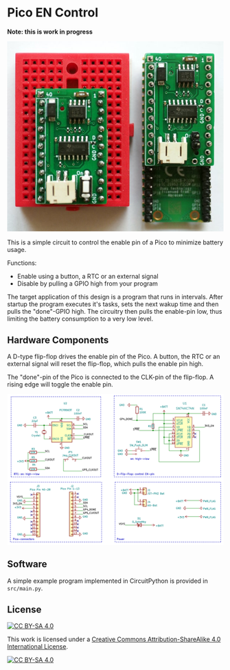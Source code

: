 Pico EN Control
===============

**Note: this is work in progress**

![](pcb.jpg)

This is a simple circuit to control the enable pin of a Pico to 
minimize battery usage.

Functions:
  * Enable using a button, a RTC or an external signal
  * Disable by pulling a GPIO high from your program

The target application of this design is a program that runs in
intervals. After startup the program executes it's tasks, sets
the next wakup time and then pulls the "done"-GPIO high.
The circuitry then pulls the enable-pin low, thus limiting the
battery consumption to a very low level.


Hardware Components
-------------------

A D-type flip-flop drives the enable pin of the Pico. A
button, the RTC or an external signal will reset the flip-flop,
which pulls the enable pin high.

The "done"-pin of the Pico is connected to the CLK-pin of
the flip-flop. A rising edge will toggle the enable pin.

![](schematic.png)


Software
--------

A simple example program implemented in CircuitPython
is provided in `src/main.py`.


License
-------

[![CC BY-SA 4.0][cc-by-sa-shield]][cc-by-sa]

This work is licensed under a
[Creative Commons Attribution-ShareAlike 4.0 International
License][cc-by-sa].

[![CC BY-SA 4.0][cc-by-sa-image]][cc-by-sa]

[cc-by-sa]: http://creativecommons.org/licenses/by-sa/4.0/
[cc-by-sa-image]: https://licensebuttons.net/l/by-sa/4.0/88x31.png
[cc-by-sa-shield]:
https://img.shields.io/badge/License-CC%20BY--SA%204.0-lightgrey.svg
